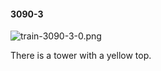 #### 3090-3
![train-3090-3-0.png](https://github.com/lil-lab/nlvr/raw/master/nlvr/train/images/5/train-3090-3-0.png "train-3090-3-0.png")

There is a tower with a yellow top.